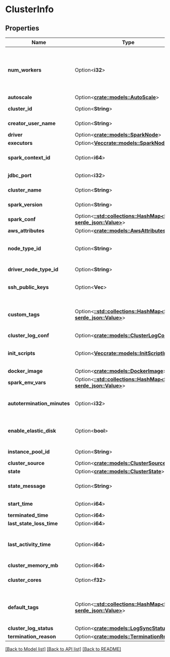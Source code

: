 # ClusterInfo

## Properties

Name | Type | Description | Notes
------------ | ------------- | ------------- | -------------
**num_workers** | Option<**i32**> | If num_workers, number of worker nodes that this cluster must have. A cluster has one Spark driver and num_workers executors for a total of num_workers + 1 Spark nodes. **Note:** When reading the properties of a cluster, this field reflects the desired number of workers rather than the actual number of workers. For instance, if a cluster is resized from 5 to 10 workers, this field is immediately updated to reflect the target size of 10 workers, whereas the workers listed in `executors` gradually increase from 5 to 10 as the new nodes are provisioned. | [optional]
**autoscale** | Option<[**crate::models::AutoScale**](AutoScale.md)> |  | [optional]
**cluster_id** | Option<**String**> | Canonical identifier for the cluster. This ID is retained during cluster restarts and resizes, while each new cluster has a globally unique ID. | [optional]
**creator_user_name** | Option<**String**> | Creator user name. The field won’t be included in the response if the user has already been deleted. | [optional]
**driver** | Option<[**crate::models::SparkNode**](SparkNode.md)> |  | [optional]
**executors** | Option<[**Vec<crate::models::SparkNode>**](SparkNode.md)> | Nodes on which the Spark executors reside. | [optional]
**spark_context_id** | Option<**i64**> | A canonical SparkContext identifier. This value _does_ change when the Spark driver restarts. The pair `(cluster_id, spark_context_id)` is a globally unique identifier over all Spark contexts. | [optional]
**jdbc_port** | Option<**i32**> | Port on which Spark JDBC server is listening in the driver node. No service listens on this port in executor nodes. | [optional]
**cluster_name** | Option<**String**> | Cluster name requested by the user. This doesn’t have to be unique. If not specified at creation, the cluster name is an empty string. | [optional]
**spark_version** | Option<**String**> | The runtime version of the cluster. You can retrieve a list of available runtime versions by using the [Runtime versions](https://docs.databricks.com/dev-tools/api/latest/clusters.html#runtime-versions) API call. | [optional]
**spark_conf** | Option<[**::std::collections::HashMap<String, serde_json::Value>**](serde_json::Value.md)> | An arbitrary object where the object key is a configuration propery name and the value is a configuration property value. | [optional]
**aws_attributes** | Option<[**crate::models::AwsAttributes**](AwsAttributes.md)> |  | [optional]
**node_type_id** | Option<**String**> | This field encodes, through a single value, the resources available to each of the Spark nodes in this cluster. For example, the Spark nodes can be provisioned and optimized for memory or compute intensive workloads. A list of available node types can be retrieved by using the [List node types](https://docs.databricks.com/dev-tools/api/latest/clusters.html#list-node-types) API call. | [optional]
**driver_node_type_id** | Option<**String**> | The node type of the Spark driver. This field is optional; if unset, the driver node type is set as the same value as `node_type_id` defined above. | [optional]
**ssh_public_keys** | Option<**Vec<String>**> | SSH public key contents that are added to each Spark node in this cluster. The corresponding private keys can be used to login with the user name `ubuntu` on port `2200`. Up to 10 keys can be specified. | [optional]
**custom_tags** | Option<[**::std::collections::HashMap<String, serde_json::Value>**](serde_json::Value.md)> | An object with key value pairs. The key length must be between 1 and 127 UTF-8 characters, inclusive. The value length must be less than or equal to 255 UTF-8 characters. For a list of all restrictions, see AWS Tag Restrictions: <https://docs.aws.amazon.com/AWSEC2/latest/UserGuide/Using_Tags.html#tag-restrictions> | [optional]
**cluster_log_conf** | Option<[**crate::models::ClusterLogConf**](ClusterLogConf.md)> |  | [optional]
**init_scripts** | Option<[**Vec<crate::models::InitScriptInfo>**](InitScriptInfo.md)> | The configuration for storing init scripts. Any number of destinations can be specified. The scripts are executed sequentially in the order provided. If `cluster_log_conf` is specified, init script logs are sent to `<destination>/<cluster-ID>/init_scripts`. | [optional]
**docker_image** | Option<[**crate::models::DockerImage**](DockerImage.md)> |  | [optional]
**spark_env_vars** | Option<[**::std::collections::HashMap<String, serde_json::Value>**](serde_json::Value.md)> | An arbitrary object where the object key is an environment variable name and the value is an environment variable value. | [optional]
**autotermination_minutes** | Option<**i32**> | Automatically terminates the cluster after it is inactive for this time in minutes. If not set, this cluster is not be automatically terminated. If specified, the threshold must be between 10 and 10000 minutes. You can also set this value to 0 to explicitly disable automatic termination. | [optional]
**enable_elastic_disk** | Option<**bool**> | Autoscaling Local Storage: when enabled, this cluster dynamically acquires additional disk space when its Spark workers are running low on disk space. This feature requires specific AWS permissions to function correctly - refer to [Autoscaling local storage](https://docs.databricks.com/clusters/configure.html#autoscaling-local-storage) for details. | [optional]
**instance_pool_id** | Option<**String**> | The optional ID of the instance pool to which the cluster belongs. Refer to [Pools](https://docs.databricks.com/clusters/instance-pools/index.html) for details. | [optional]
**cluster_source** | Option<[**crate::models::ClusterSource**](ClusterSource.md)> |  | [optional]
**state** | Option<[**crate::models::ClusterState**](ClusterState.md)> |  | [optional]
**state_message** | Option<**String**> | A message associated with the most recent state transition (for example, the reason why the cluster entered a `TERMINATED` state). This field is unstructured, and its exact format is subject to change. | [optional]
**start_time** | Option<**i64**> | Time (in epoch milliseconds) when the cluster creation request was received (when the cluster entered a `PENDING` state). | [optional]
**terminated_time** | Option<**i64**> | Time (in epoch milliseconds) when the cluster was terminated, if applicable. | [optional]
**last_state_loss_time** | Option<**i64**> | Time when the cluster driver last lost its state (due to a restart or driver failure). | [optional]
**last_activity_time** | Option<**i64**> | Time (in epoch milliseconds) when the cluster was last active. A cluster is active if there is at least one command that has not finished on the cluster. This field is available after the cluster has reached a `RUNNING` state. Updates to this field are made as best-effort attempts. Certain versions of Spark do not support reporting of cluster activity. Refer to [Automatic termination](https://docs.databricks.com/clusters/clusters-manage.html#automatic-termination) for details. | [optional]
**cluster_memory_mb** | Option<**i64**> | Total amount of cluster memory, in megabytes. | [optional]
**cluster_cores** | Option<**f32**> | Number of CPU cores available for this cluster. This can be fractional since certain node types are configured to share cores between Spark nodes on the same instance. | [optional]
**default_tags** | Option<[**::std::collections::HashMap<String, serde_json::Value>**](serde_json::Value.md)> | An object with key value pairs. The key length must be between 1 and 127 UTF-8 characters, inclusive. The value length must be less than or equal to 255 UTF-8 characters. For a list of all restrictions, see AWS Tag Restrictions: <https://docs.aws.amazon.com/AWSEC2/latest/UserGuide/Using_Tags.html#tag-restrictions> | [optional]
**cluster_log_status** | Option<[**crate::models::LogSyncStatus**](LogSyncStatus.md)> |  | [optional]
**termination_reason** | Option<[**crate::models::TerminationReason**](TerminationReason.md)> |  | [optional]

[[Back to Model list]](../README.md#documentation-for-models) [[Back to API list]](../README.md#documentation-for-api-endpoints) [[Back to README]](../README.md)


